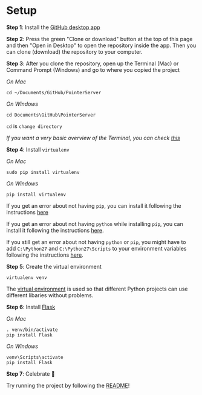 # Setup

**Step 1**: Install the [GitHub desktop app](https://desktop.github.com)

**Step 2**: Press the green "Clone or download" button at the top of this page and then "Open in Desktop" to open the repository inside the app. Then you can clone (download) the repository to your computer.

**Step 3**: After you clone the repository, open up the Terminal (Mac) or Command Prompt (Windows) and go to where you copied the project

*On Mac*

```
cd ~/Documents/GitHub/PointerServer
```

*On Windows*

```
cd Documents\GitHub\PointerServer
```

`cd` is `change directory`

*If you want a very basic overview of the Terminal, you can check [this](http://blog.teamtreehouse.com/introduction-to-the-mac-os-x-command-line)*

**Step 4**: Install `virtualenv`

*On Mac*

```
sudo pip install virtualenv
```

*On Windows*

```
pip install virtualenv
```

If you get an error about not having `pip`, you can install it following the instructions [here](https://pip.pypa.io/en/stable/installing/)

If you get an error about not having `python` while installing `pip`, you can install it following the instructions [here](https://www.python.org/downloads/).

If you still get an error about not having `python` or `pip`, you might have to add `C:\Python27` and `C:\Python27\Scripts` to your environment variables following the instructions [here](https://dev.to/el_joft/installing-pip-on-windows).


**Step 5**: Create the virtual environment

```
virtualenv venv
```

The [virtual environment](https://virtualenv.pypa.io/en/stable/) is used so that different Python projects can use different libaries without problems.

**Step 6**: Install [Flask](http://flask.pocoo.org/docs/0.12/installation/#installation)

*On Mac*

```
. venv/bin/activate
pip install Flask
```

*On Windows*

```
venv\Scripts\activate
pip install Flask
```

**Step 7**: Celebrate 🎉

Try running the project by following the [README](https://github.com/PointerTeam/PointerServer/blob/master/README.md)!
